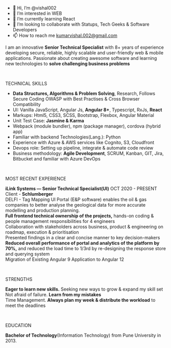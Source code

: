 - 👋 Hi, I’m @vishal002
- 👀 I’m interested in WEB
- 🌱 I’m currently learning React
- 💞️ I’m looking to collaborate with Statups, Tech Geeks & Software Developers  
- 📫 How to reach me [kumarvishal.002@gmail.com](mailto:kumarvishal.002@gmail.com) 


I am an innovative <b>Senior Technical Specialist</b> with 8+ years of experience developing secure, reliable, highly scalable and user-friendly web & mobile applications.
Passionate about creating awesome software and learning new technologies to <b>solve challenging business problems</b>

<br/>

TECHNICAL SKILLS

- <b>Data Structures, Algorithms & Problem Solving</b>, Research, Follows Secure Coding OWASP with Best Practises & Cross Browser Compatibility
- UI: Vanilla JavaScript, Angular Js, <b>Angular 8+</b>, Typescript, RxJs, <b>React</b>
- Markups: Html5, CSS3, SCSS, Bootstrap, Flexbox, Angular Material 
- Unit Test Case: <b>Jasmine & Karma</b>
- Webpack (module bundler), npm (package manager), cordova (hybrid app) 
- Familiar with backend Technologies(Lang.): Python
- Experience with Azure & AWS services like Cognito, S3, Cloudfront
- Devops role: Setting up pipeline, integrate & automate code review
- Business methodology: <b>Agile Development</b>, SCRUM, Kanban, GIT, Jira, Bitbucket and familiar with Azure DevOps

<br/>
  
MOST RECENT EXPERIENCE 

<b>iLink Systems  — Senior Technical Specialist(UI)</b>         OCT 2020 - PRESENT <br/>
Client - <b>Schlumberger</b> <br/>
DELFI - Tag Mapping UI Portal (E&P software) enables the oil & gas companies to better analyse the geological data for more accurate modelling and production planning.<br/>
<b>Full frontend technical ownership of the projects,</b> hands-on coding & people management responsibilities for 4 engineers<br/>
Collaboration with stakeholders across business, product & engineering on roadmap, execution & prioritisation<br/>
Presented findings in a clear and concise manner to key decision-makers<br/>
<b>Reduced overall performance of portal and analytics of the platform by 70%,</b> and reduced the load time to 1/3rd by re-designing the response store and querying system<br/>
Migration of Existing Angular 9 Application to Angular 12<br/>

<br/>

STRENGTHS

<b>Eager to learn new skills.</b> Seeking new ways to grow & expand my skill set<br/>
Not afraid of failure. <b>Learn from my mistakes</b> <br/>
Time Management. <b>Always plan my week & distribute the workload</b> to meet the deadlines<br/>

<br/>

EDUCATION

<b>Bachelor of Technology</b>(Information Technology) from Pune University in 2013. 

  


